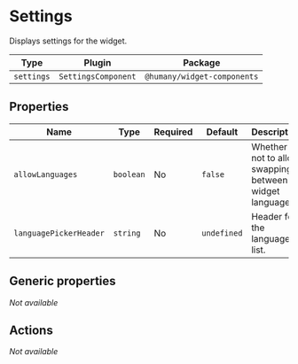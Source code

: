 # Settings

Displays settings for the widget.

| Type       | Plugin              | Package                     |
| ---------- | ------------------- | --------------------------- |
| `settings` | `SettingsComponent` | `@humany/widget-components` |

## Properties

| Name                   | Type      | Required | Default     | Description                                                |
| ---------------------- | --------- | -------- | ----------- | ---------------------------------------------------------- |
| `allowLanguages`       | `boolean` | No       | `false`     | Whether or not to allow swapping between widget languages. |
| `languagePickerHeader` | `string`  | No       | `undefined` | Header for the language list.                              |

## Generic properties

_Not available_

## Actions

_Not available_
